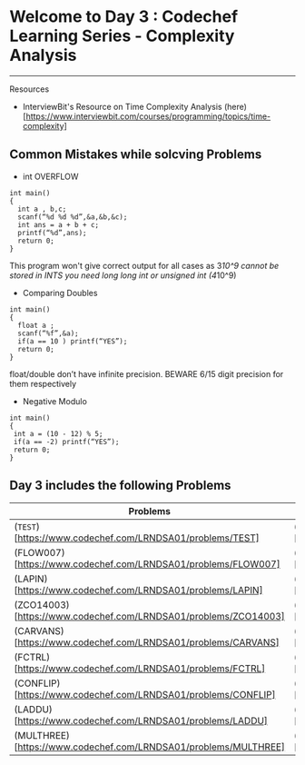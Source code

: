 # Welcome to Day 3 : Codechef Learning Series - Complexity Analysis
-------------------------------------------------------------------

Resources 
* InterviewBit's Resource on Time Complexity Analysis (here)[https://www.interviewbit.com/courses/programming/topics/time-complexity]

Common Mistakes while solcving Problems
---------------------------------------

* int OVERFLOW
```
int main()
{
  int a , b,c;
  scanf(“%d %d %d”,&a,&b,&c);
  int ans = a + b + c;
  printf(“%d”,ans);
  return 0;
}
```
This program won't give correct output for all cases as 3*10^9 cannot be stored in INTS you need long long int or unsigned int (4*10^9)

* Comparing Doubles
```
int main()
{
  float a ;
  scanf(“%f”,&a);
  if(a == 10 ) printf(“YES”);
  return 0;
}
```
float/double don’t have infinite precision. BEWARE 6/15 digit precision for them respectively

* Negative Modulo
```
int main()
{
 int a = (10 - 12) % 5;
 if(a == -2) printf(“YES”);
 return 0;
}
```

## Day 3 includes the following Problems

|    Problems                                                            |    Solutions                                                |
|  -------------                                                         |  -------------                                              |
| (`TEST`)[https://www.codechef.com/LRNDSA01/problems/TEST]                | (sol)[https://www.codechef.com/viewsolution/30955976]       |
| (FLOW007)[https://www.codechef.com/LRNDSA01/problems/FLOW007]          | (sol)[https://www.codechef.com/viewsolution/30956169]       |
| (LAPIN)[https://www.codechef.com/LRNDSA01/problems/LAPIN]              | (sol)[https://www.codechef.com/viewsolution/30961518]       |
| (ZCO14003)[https://www.codechef.com/LRNDSA01/problems/ZCO14003]        | (sol)[https://www.codechef.com/viewsolution/30962221]       |
| (CARVANS)[https://www.codechef.com/LRNDSA01/problems/CARVANS]          | (sol)[https://www.codechef.com/viewsolution/30962832]       |
| (FCTRL)[https://www.codechef.com/LRNDSA01/problems/FCTRL]              | (sol)[https://www.codechef.com/viewsolution/30976558]       |
| (CONFLIP)[https://www.codechef.com/LRNDSA01/problems/CONFLIP]          | (sol)[https://www.codechef.com/viewsolution/30977388]       |
| (LADDU)[https://www.codechef.com/LRNDSA01/problems/LADDU]              | (sol)[https://www.codechef.com/viewsolution/30980312]       |
| (MULTHREE)[https://www.codechef.com/LRNDSA01/problems/MULTHREE]        | (sol)[https://www.codechef.com/viewsolution/31001718]       |
 


